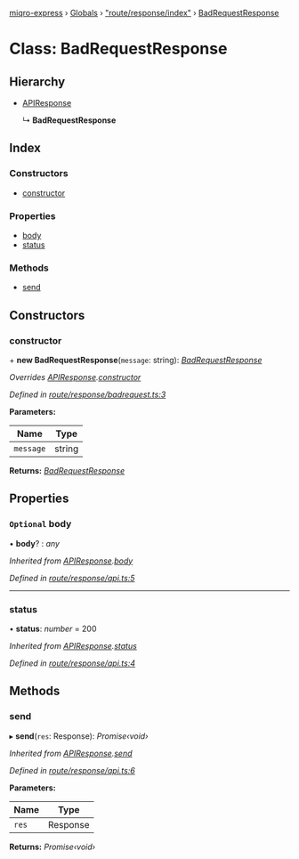 [miqro-express](../README.md) › [Globals](../globals.md) › ["route/response/index"](../modules/_route_response_index_.md) › [BadRequestResponse](_route_response_index_.badrequestresponse.md)

# Class: BadRequestResponse

## Hierarchy

* [APIResponse](_index_.apiresponse.md)

  ↳ **BadRequestResponse**

## Index

### Constructors

* [constructor](_route_response_index_.badrequestresponse.md#constructor)

### Properties

* [body](_route_response_index_.badrequestresponse.md#optional-body)
* [status](_route_response_index_.badrequestresponse.md#status)

### Methods

* [send](_route_response_index_.badrequestresponse.md#send)

## Constructors

###  constructor

\+ **new BadRequestResponse**(`message`: string): *[BadRequestResponse](_route_response_index_.badrequestresponse.md)*

*Overrides [APIResponse](_index_.apiresponse.md).[constructor](_index_.apiresponse.md#constructor)*

*Defined in [route/response/badrequest.ts:3](https://github.com/claukers/miqro-express/blob/47304ab/src/route/response/badrequest.ts#L3)*

**Parameters:**

Name | Type |
------ | ------ |
`message` | string |

**Returns:** *[BadRequestResponse](_route_response_index_.badrequestresponse.md)*

## Properties

### `Optional` body

• **body**? : *any*

*Inherited from [APIResponse](_index_.apiresponse.md).[body](_index_.apiresponse.md#optional-body)*

*Defined in [route/response/api.ts:5](https://github.com/claukers/miqro-express/blob/47304ab/src/route/response/api.ts#L5)*

___

###  status

• **status**: *number* = 200

*Inherited from [APIResponse](_index_.apiresponse.md).[status](_index_.apiresponse.md#status)*

*Defined in [route/response/api.ts:4](https://github.com/claukers/miqro-express/blob/47304ab/src/route/response/api.ts#L4)*

## Methods

###  send

▸ **send**(`res`: Response): *Promise‹void›*

*Inherited from [APIResponse](_index_.apiresponse.md).[send](_index_.apiresponse.md#send)*

*Defined in [route/response/api.ts:6](https://github.com/claukers/miqro-express/blob/47304ab/src/route/response/api.ts#L6)*

**Parameters:**

Name | Type |
------ | ------ |
`res` | Response |

**Returns:** *Promise‹void›*
